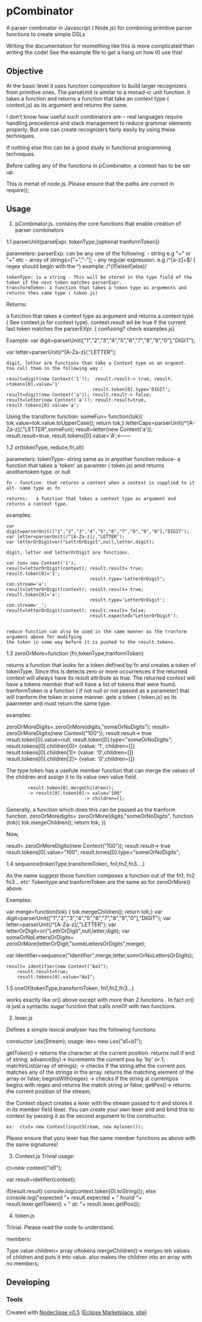 # pCombinator

 

A parser combinator in Javascript ( Node.js) for combining primitive parser functions to create simple DSLs

Writing the documentation for momething like this is more complicated than writing the code! See the example file to get 
a hang on how t0 use this!
## Objective

At the basic level it uses function composition to build larger recognizers from primitive ones. The parseUnit is similar
to a monad-ic unit function. it takes a function and  returns a function that take an context type ( context.js) as its argument and returns the same.

I don't know how useful such combinators are-- real languages require handling precedence and stack management to reduce 
grammar elements properly. But one can create recognizers fairly easily by using these techniques. 

If nothing else this can be a good study in functional programming techniques. 

Before calling any of the functions in pCombinator, a context has to be set up.

This is menat of node.js. Please ensure that the paths are correct in require();

## Usage

1. pCombinator.js. contains the core functions that enable creation of parser combinators

1.1 parserUnit(parseExpr, tokenType,[optional tranformToken])

parameters:
    parserExp: can be any one of the following:
       - string e.g "=" or "+" etc
       - array of strings=["+","-"];
      - any regular expression. e.g /^[a-z]+$/ ( regex should begin with the ^)
      	example: /^(if|elseif|else)/ 
         
    tokenType: is a string - This will be stored in the type field of the token if the next token matches parserExpr.
    transformToken: a function that takes a token type as arguments and returns thes same type ( token.js)
    
  Returns:
  
  a function that takes a context type as argument and returns a context type. ( See context.js for context type). context.result wil be true if the current last token matches the parserEXpr. ( confusing? check examples.js)

Example: 
var digit=parserUnit(["1","2","3","4","5","6","7","8","9","0"],"DIGIT");
 
var letter=parserUnit(/^[A-Za-z]/,"LETTER");


	digit, letter are functions that take a Context type as an arguent. 
	You call them in the following way :
	
	result=digit(new Context('1'));  result.result-> true, result->tokens[0].value='1'
									result.token[0].type='DIGIT';
	result=digit(new Context('a')); result.result-> false;
	result=letter(new Context('a')); result.result=true, result.tokens[0].value='a';

Using the transform function:
	someFun= function(tok){ tok.value=tok.value.toUpperCase(); return tok;}
	letterCaps=parserUnit(/^[A-Za-z]/,"LETTER",someFun);
	result=letter(new Context('a')); result.result=true, result.tokens[0].value='A';<---
	
 
1.2 or(tokenType, reduce,fn,alt)

parameters: 
  	tokenType- string same as in anyother function
  	reduce- a function that takes a 'token' as paramter ( token.js) amd returns anothertoken type. 
          or null

  	fn - function  that returns a context when a context is supplied to it
  	alt- same type as fn
  
	returns:   a function that takes a context type as argument and returns a context type.

examples:

  	var digit=parserUnit(["1","2","3","4","5","6","7","8","9","0"],"DIGIT"); 
	var letter=parserUnit(/^[A-Za-z]/,"LETTER");
	var letterOrDigit=or("LettrOrDigit",null,letter,digit);
	
	digit, letter and letterOrDigit are functions.
	
	var con= new Context('1');
	result=letterOrDigit(context); result.result= true; result.token[0]='1';
	  							   result.type='LetterOrDigit';
	con.stream='a';
	result=letterOrDigit(context); result.result= true; result.token[0]='a';
	  							   result.type='LetterOrDigit';
	con.stream='_';
	result=letterOrDigit(context); result.result= false;  
								   result.expected="LetterOrDigit');
								   
	 
 	reduce function can also be used in the same manner as the tranform argument above for modifying 
 	the token in some way before it is pushed to the result.tokens.								
	
1.3 zeroOrMore=function (fn,tokenType,tranformToken)

returns a function that looks for a token defined by fn and creates a token of tokenType.
Since this is detects zero or more occurrences it the returned context will always have its 
result attribute as true.
The returned context will have a tokens member that will have a list of tokens that were found.
tranformToken is a function ( if not null or not passed as a parameter) that will tranform  the token in 
some manner. gets a token ( token.js) as its paarmeter and must return the same type.

examples:

zeroOrMoreDigits= zeroOrMore(digits,"someOrNoDigits"); 
result= zeroOrMoreDigits(new Context("100")); 
		result.result-> true
			result.token[0].value=null;
			result.token[0].type="someOrNoDigits";
			result.tokens[0].children[0]=<token> {value: '1', children=[]}
			result.tokens[0].children[1]=<token> {value: '0',children=[]}
			result.tokens[0].children[2]=<token> {value: '0',children=[]}

The type token has a usefule member function that can merge the values of the children and 
assign it to its value own value field.

			result.token[0].mergeChildren();
			-> result[0].token[0]-> value="100"
			                     -> children=[];
Generally, a function which does this can be passed as the tranform function.
	zeroOrMoredigits= zeroOrMore(digits,"someOrNoDigits",
										 function (tok){
										 tok.mergeChildren();
										 return tok;
										 })

Now,

result= zeroOrMoreDigits(new Context("100")); 
		result.result-> true
			result.tokens[0].value="100";
			result.tones[0].type="someOrNoDigits";
		
1.4 sequence(tokenType,transformToken, fn1,fn2,fn3....)

As the name suggest those function composes a function out of the fn1, fn2  fn3 .. etc'
Tokentype and tranformToken are the same as for zeroOrMore() above.

Examples:

var merge=function(tok) { tok.mergeChildren(); return tok;}
var digit=parserUnit(["1","2","3","4","5","6","7","8","9","0"],"DIGIT"); 
var letter=parserUnit(/^[A-Za-z]/,"LETTER");
var letterOrDigit=or("LettrOrDigit",null,letter,digit);
var someOrNoLettersOrDigits= zeroOrMore(letterOrDigit,"someLettersOrDigits",merge);
										
										
	
var identifier=sequence("Identifier",merge,letter,somrOrNoLettersOrDigits);

 	result= identifier(new Context("Aa1");
 		result.result=true;
 		result.tokens[0].value="Aa1";
 		
1.5 oneOf(tokenType,transformToken, fn1,fn2,fn3...)

works exactly like or() above except with more than 2 functions .
In fact or() is just a syntactic sugar function that calls oneOf with two functions.


2. lexer.js

Defines a simple lexical analyser has the following functions

constuctor Lex(Stream);
 usage: lex= new Lex("a1+b1");
 
 getToken()-> returns the character at the current position. returns null if end of string;
 advance(by)-> increments the current pos by 'by' or 1;
 matchInList(array of strings); -> checks if the string athe the current pos matches any of the strings
 								  in the array. returns the matching element of the array or false;
 beginsWith(regex) -> checks if the string at currentpos begins with  regex and returns the match string
 					or false;
 getPos()-> returns the current position of the stream;
 								  
 the Context object creates a lexer with the stream passed to it and stores it in its member field lexer.
 You can create your own lexer and and bind this to context by passing it as the second argument to the 
 constructor.
 
 	ex:  ctxt= new Context(inputStream, new mylexer());
 	
 Please ensure that yoru lexer has the same member functions as above with the same signatures!
							
3. Context.js
Trivial
 usage:
 
 ct=new context("id1");
 
 var result=idetifier(context);
 
 if(result.result)
 	console.log(context.token[0].toString());
 else 
 	console.log("expected "+ result.expected + " found "+ result.lexer.getToken()  + " at: "+ result.lexer.getPos());
 

4. token.js

Trivial. Please read the code to understand.

members:

Type
value
children= array oftokens
mergeChildren()-> merges teh values of children and puts it into value. also makes the children into an
 array with no members;


## Developing



### Tools

Created with [Nodeclipse v0.5](https://github.com/Nodeclipse/nodeclipse-1)
 ([Eclipse Marketplace](http://marketplace.eclipse.org/content/nodeclipse), [site](http://www.nodeclipse.org))   
